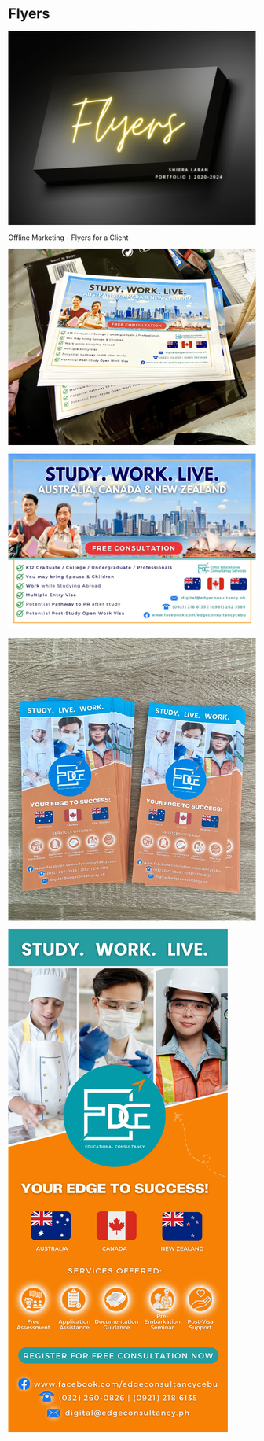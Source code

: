 # Flyers

![](z-Attachments/Behance%20Thumbnails-09.jpg)

Offline Marketing - Flyers for a Client

![](z-Attachments/Flyers%201-1.jpg)

![](z-Attachments/Flyers%201-2.jpg)

![](z-Attachments/Flyers%202-1.jpg)

![](z-Attachments/Flyers%202-2.jpg)

